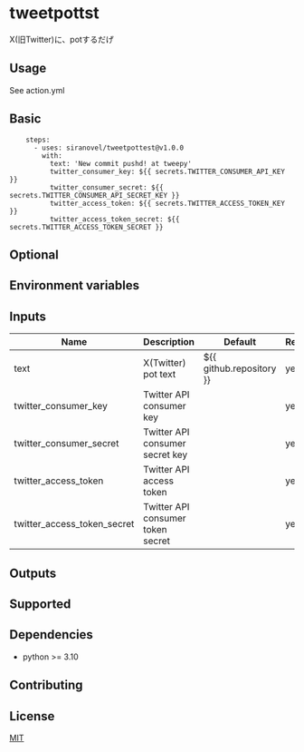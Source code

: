 tweetpottst
===========
X(旧Twitter)に、potするだげ

## Usage ##

See action.yml

## Basic ##

~~~
    steps:
      - uses: siranovel/tweetpottest@v1.0.0
        with:
          text: 'New commit pushd! at tweepy'
          twitter_consumer_key: ${{ secrets.TWITTER_CONSUMER_API_KEY }}
          twitter_consumer_secret: ${{ secrets.TWITTER_CONSUMER_API_SECRET_KEY }}
          twitter_access_token: ${{ secrets.TWITTER_ACCESS_TOKEN_KEY }}
          twitter_access_token_secret: ${{ secrets.TWITTER_ACCESS_TOKEN_SECRET }}
~~~

## Optional ##

## Environment variables ##

## Inputs ##

|Name                       |Description                      |Default                 |Required|
|---------------------------|---------------------------------|------------------------|------------------------|
|text                       |X(Twitter) pot text              |${{ github.repository }}|yes     |
|twitter_consumer_key       |Twitter API consumer key         |                        |yes     |
|twitter_consumer_secret    |Twitter API consumer secret key  |                        |yes     |
|twitter_access_token       |Twitter API access token         |                        |yes     |
|twitter_access_token_secret|Twitter API consumer token secret|                        |yes     |

## Outputs ##

## Supported ##

## Dependencies ##

  * python >= 3.10

## Contributing ##

## License ##
[MIT](LICENSE)








